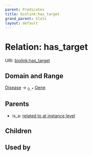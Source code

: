```yaml
---
parent: Predicates
title: biolink:has_target
grand_parent: Slots
layout: default
---
```


# Relation: has_target




URI: [biolink:has_target](https://w3id.org/biolink/vocab/has_target)

## Domain and Range

[Disease](Disease.md) ->  <sub>0..\*</sub> [Gene](Gene.md)

## Parents

 *  is_a: [related to at instance level](related_to_at_instance_level.md)

## Children


## Used by

